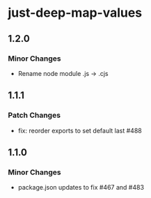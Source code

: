 # just-deep-map-values

## 1.2.0

### Minor Changes

- Rename node module .js -> .cjs

## 1.1.1

### Patch Changes

- fix: reorder exports to set default last #488

## 1.1.0

### Minor Changes

- package.json updates to fix #467 and #483
